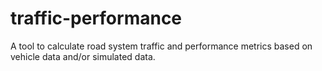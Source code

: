 # traffic-performance

A tool to calculate road system traffic and performance metrics based on vehicle data and/or simulated data.